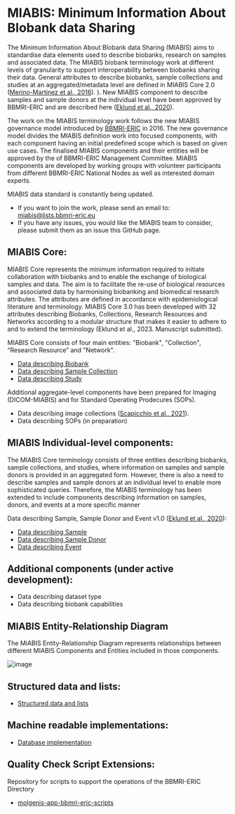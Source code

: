 # MIABIS: Minimum Information About BIobank data Sharing

The Minimum Information About BIobank data Sharing (MIABIS) aims to standardise data elements used to describe biobanks, research on samples and associated data. The MIABIS biobank terminology work at different levels of granularity to support interoperability between biobanks sharing their data. General attributes to describe biobanks, sample collections and studies at an aggregated/metadata level are defined in MIABIS Core 2.0  ([Merino-Martinez et al., 2016](https://www.liebertpub.com/doi/abs/10.1089/bio.2015.0070)). ). New MIABIS component to describe samples and sample donors at the individual level have been approved by BBMRI-ERIC and are described here  ([Eklund et al., 2020](https://www.liebertpub.com/doi/10.1089/bio.2019.0129)).

The work on the MIABIS terminology work follows the new MIABIS governance model introduced by [BBMRI-ERIC](http://www.bbmri-eric.eu/) in 2016. The new governance model divides the MIABIS definition work into focused components, with each component having an initial predefined scope which is based on given use cases. The finalised MIABIS components and their entities will be approved by the of BBMRI-ERIC Management Committee. MIABIS components are developed by working groups with volunteer participants from different BBMRI-ERIC National Nodes as well as interested domain experts.

MIABIS data standard is constantly being updated.
* If you want to join the work, please send an email to: miabis@lists.bbmri-eric.eu 
* If you have any issues, you would like the MIABIS team to consider, please submit them as an issue this GitHub page.


## MIABIS Core:
MIABIS Core represents the minimum information required to initiate collaboration with biobanks and to enable the exchange of biological samples and data. The aim is to facilitate the re-use of biological resources and associated data by harmonising biobanking and biomedical research attributes. The attributes are defined in accordance with epidemiological literature and terminology.  MIABIS Core 3.0 has been developed with 32 attributes describing Biobanks, Collections, Research Resources and Networks according to a modular structure that makes it easier to adhere to and to extend the terminology (Eklund et al., 2023. Manuscript submitted).

MIABIS Core consists of four main entities: "Biobank", "Collection", “Research Resource” and "Network".
* [Data describing Biobank](Core/V3/Data-describing-Biobank.md)
* [Data describing Sample Collection](Core/V2/Data-describing-Sample-Collection.md)
* [Data describing Study](Core/V2/Data-describing-Study.md)

Additional aggregate-level components have been prepared for Imaging (DICOM-MIABIS) and for Standard Operating Prodecures (SOPs).
* Data describing image collections ([Scapicchio et al., 2021](https://eurradiolexp.springeropen.com/articles/10.1186/s41747-021-00214-4)).
* Data describing SOPs (in preparation)


## MIABIS Individual-level components:
The MIABIS Core terminology consists of three entities describing biobanks, sample collections, and studies, where information on samples and sample donors is provided in an aggregated form. However, there is also a need to describe samples and sample donors at an individual level to enable more sophisticated queries. Therefore, the MIABIS terminology has been extended to include components describing information on samples, donors, and events at a more specific manner

Data describing Sample, Sample Donor and Event v1.0 ([Eklund et al., 2020](https://doi.org/10.1089/bio.2019.0129)):
* [Data describing Sample](Components/Individual/Sample+SampleDonor+Event/V1/Data-describing-Sample.md)
* [Data describing Sample Donor](Components/Individual/Sample+SampleDonor+Event/V1/Data-describing-Donor.md)
* [Data describing Event](Components/Individual/Sample+SampleDonor+Event/V1/Data-describing-Event.md)


## Additional components (under active development):
* Data describing dataset type 
* Data describing biobank capabilities 


## MIABIS Entity-Relationship Diagram
The MiABIS Entity-Relationship Diagram represents relationships between different MIABIS Components and Entities included in those components.

![image](https://github.com/BBMRI-ERIC/miabis/assets/45455227/d57a0e7d-3e09-46e6-8d3a-a91bd9e0b724)


## Structured data and lists:
* [Structured data and lists](Structured-data-and-lists.md)

## Machine readable implementations:
* [Database implementation](Database-implementation.md)

## Quality Check Script Extensions:
Repository for scripts to support the operations of the BBMRI-ERIC Directory
* [molgenis-app-bbmri-eric-scripts](https://github.com/esthervanenckevort/molgenis-app-bbmri-eric-scripts)
